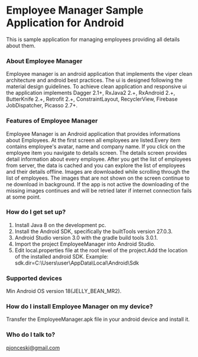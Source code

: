 # Employee Manager Sample Application for Android #

This is sample application for managing employees providing all details about them. 

### About Employee Manager ###

Employee manager is an android application that implements the viper clean architecture and android best practices.
The ui is designed following the material design guidelines.
To achieve clean application and responsive ui the application implements Dagger 2.1+, RxJava2 2.+, RxAndroid 2.+, ButterKnife 2.+, Retrofit 2.+, ConstraintLayout, RecyclerView, Firebase JobDispatcher, Picasso 2.7+.

### Features of Employee Manager ###

Employee Manager is an Android application that provides informations about Employees. 
At the first screen all employees are listed.Every item contains employee's avatar, name and company name. 
If you click on the employee item you navigate to details screen. The details screen provides detail information about every employee.
After you get the list of employees from server, the data is cached and you can explore the list of employees and their details offline.
Images are downloaded while scrolling through the list of employees. The images that are not shown on the screen continue to ne download in background.
If the app is not active the downloading of the missing images continues and will be retried later if internet connection fails at some point.

### How do I get set up? ###

1. Install Java 8 on the development pc.
2. Install the Android SDK, specifically the builtTools version 27.0.3.
3. Android Studio version 3.0 with the gradle build tools 3.0.1.
4. Import the project EmployeeManager into Android Studio.
5. Edit local.properties file at the root level of the project.Add the location of the installed android SDK.
Example: sdk.dir=C\:\\Users\\user\\AppData\\Local\\Android\\Sdk

### Supported devices ###

Min Android OS version 18(JELLY_BEAN_MR2).

### How do I install Employee Manager on my device? ###

Transfer the EmployeeManager.apk file in your android device and install it.

### Who do I talk to? ###

pjonceski@gmail.com
